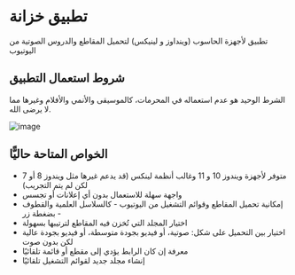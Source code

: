 # تطبيق خزانة

تطبيق لأجهزة الحاسوب (وينداوز و لينيكس) لتحميل المقاطع والدروس الصوتية من اليوتيوب

## شروط استعمال التطبيق

الشرط الوحيد هو عدم استعماله في المحرمات، كالموسيقى والأنمي والأفلام وغيرها مما لا يرضى الله.

![image](https://github.com/user-attachments/assets/6e773c54-1b32-4479-8ebe-22bc0f8d3da6)

## الخواص المتاحة حاليًّا

- متوفر لأجهزة ويندوز 10 و 11 وغالب أنظمة لينكس (قد يدعم غيرها مثل ويندوز 8 أو 7 لكن لم يتم التجريب)
- واجهة سهلة للاستعمال بدون أي إعلانات أو تجسس
- إمكانية تحميل المقاطع وقوائم التشغيل من اليوتيوب - كالسلاسل العلمية والقطوف - بضغطة زر
- اختيار المجلد التي تُخزن فيه المقاطع لترتيبها بسهولة
- اختيار بين التحميل على شكل: صوتية، أو فيديو بجودة متوسطة، أو فيديو بجودة عالية لكن بدون صوت
- معرفة إن كان الرابط يؤدي إلى مقطع أو قائمة تلقائيًا
- إنشاء مجلد جديد لقوائم التشغيل تلقائيًا
